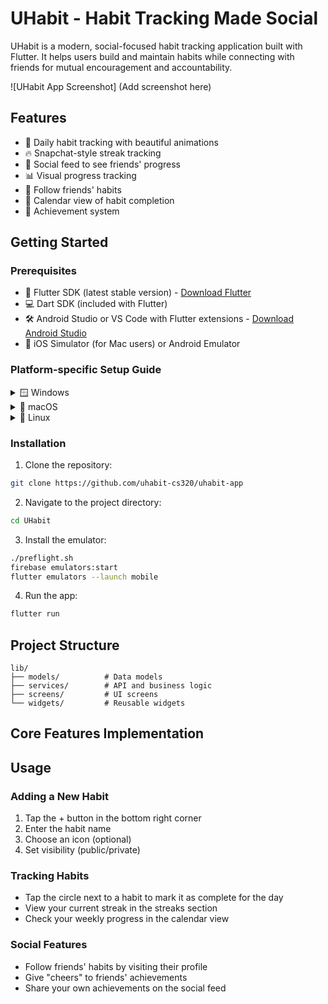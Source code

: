 # UHabit - Habit Tracking Made Social

UHabit is a modern, social-focused habit tracking application built with Flutter. It helps users build and maintain habits while connecting with friends for mutual encouragement and accountability.

![UHabit App Screenshot] (Add screenshot here)

## Features

- 📱 Daily habit tracking with beautiful animations
- 🔥 Snapchat-style streak tracking
- 👥 Social feed to see friends' progress
- 📊 Visual progress tracking
- 🤝 Follow friends' habits
- 📅 Calendar view of habit completion
- 🌟 Achievement system

## Getting Started

### Prerequisites

- 🚀 Flutter SDK (latest stable version) - [Download Flutter](https://flutter.dev/docs/get-started/install)
- 💻 Dart SDK (included with Flutter)
- 🛠️ Android Studio or VS Code with Flutter extensions - [Download Android Studio](https://developer.android.com/studio)
- 📱 iOS Simulator (for Mac users) or Android Emulator

### Platform-specific Setup Guide

<details>
<summary>🪟 Windows</summary>

1. Download and install Git for Windows from [git-scm.com](https://git-scm.com/download/win)
2. Download and install Flutter SDK from the [Flutter website](https://flutter.dev/docs/get-started/install/windows)
3. Install Android Studio from [JetBrains](https://developer.android.com/studio)
4. Add Flutter to your PATH environment variable
5. Run `flutter doctor` to verify installation

**Required Tools:**
- Windows 10 or later (64-bit)
- Git for Windows
- Android Studio
- VS Code (optional but recommended)
</details>

<details>
<summary>🍎 macOS</summary>

1. Install Xcode from the Mac App Store
2. Download and install Flutter SDK from the [Flutter website](https://flutter.dev/docs/get-started/install/macos)
3. Install Android Studio from [JetBrains](https://developer.android.com/studio)
4. Run `xcode-select --install` to install command-line tools
5. Run `flutter doctor` to verify installation

**Required Tools:**
- macOS (latest version recommended)
- Xcode
- Android Studio
- CocoaPods (`sudo gem install cocoapods`)
</details>

<details>
<summary>🐧 Linux</summary>

1. Install required dependencies:
```bash
sudo apt-get install clang cmake ninja-build pkg-config libgtk-3-dev liblzma-dev
```
2. Download and install Flutter SDK from the [Flutter website](https://flutter.dev/docs/get-started/install/linux)
3. Install Android Studio from [JetBrains](https://developer.android.com/studio)
4. Add Flutter to your PATH in `~/.bashrc` or `~/.zshrc`
5. Run `flutter doctor` to verify installation

**Required Tools:**
- A supported Linux distribution (Ubuntu 20.04 or later recommended)
- Android Studio
- VS Code (optional but recommended)
</details>

### Installation

1. Clone the repository:
```bash
git clone https://github.com/uhabit-cs320/uhabit-app
```

2. Navigate to the project directory:
```bash
cd UHabit
```

3. Install the emulator:
```bash
./preflight.sh
firebase emulators:start
flutter emulators --launch mobile
```

4. Run the app:
```bash
flutter run
```

## Project Structure

```
lib/
├── models/          # Data models
├── services/        # API and business logic
├── screens/         # UI screens
└── widgets/         # Reusable widgets
```

## Core Features Implementation


## Usage

### Adding a New Habit

1. Tap the + button in the bottom right corner
2. Enter the habit name
3. Choose an icon (optional)
4. Set visibility (public/private)

### Tracking Habits

- Tap the circle next to a habit to mark it as complete for the day
- View your current streak in the streaks section
- Check your weekly progress in the calendar view

### Social Features

- Follow friends' habits by visiting their profile
- Give "cheers" to friends' achievements
- Share your own achievements on the social feed
